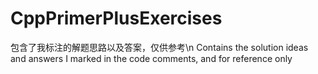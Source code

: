 # CppPrimerPlusExercises
 包含了我标注的解题思路以及答案，仅供参考\n
 Contains the solution ideas and answers I marked in the code comments, and for reference only
